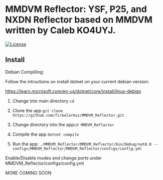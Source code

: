 # MMDVM Reflector: YSF, P25, and NXDN Reflector based on MMDVM written by Caleb KO4UYJ.

[![License](https://img.shields.io/badge/License-GPLv3-blue?style=for-the-badge)](https://www.gnu.org/licenses/gpl-3.0)

## Install

Debian Compliling:

Follow the intructions on install dotnet on your current debian version:

https://learn.microsoft.com/en-us/dotnet/core/install/linux-debian

1. Change into main directory
```cd```

3. Clone the app `git clone https://github.com/firealarmss/MMDVM_Reflector.git`
4. Change directory into the app`cd MMDVM_Reflector`
5. Compile the app `dotnet compile`
6. Run the app: `./MMDVM_Reflector/MMDVM_Reflector/bin/Debug/net8.0 --config=/MMDVM_Reflector/MMDVM_Reflector/configs/config.yml`

Enable/Disable modes and change ports under MMDVM_Reflector/configs/config.yml

MORE COMING SOON
